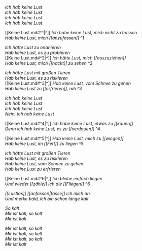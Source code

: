 *Ich hab keine Lust*  
*Ich hab keine Lust*  
*Ich hab keine Lust*  
*Ich hab keine Lust*

[[Keine Lust.md#^1|^]] *Ich habe keine Lust, mich nicht zu hassen*  
*Hab keine Lust, mich [[anzufassen]]*   ^1

*Ich hätte Lust zu onanieren*  
*Hab keine Lust, es zu probieren*  
[[Keine Lust.md#^2|^]] *Ich hätte Lust, mich [[auszuziehen]]*  
*Hab keine Lust, mich [[nackt]] zu sehen* ^2

*Ich hätte Lust mit großen Tieren*  
*Hab keine Lust, es zu riskieren*  
[[Keine Lust.md#^3|^]] *Hab keine Lust, vom Schnee zu gehen*  
*Hab keine Lust zu [[erfrieren]], rah* ^3

*Ich hab keine Lust*  
*Ich hab keine Lust*  
*Ich hab keine Lust*  
*Nein, ich hab keine Lust*

[[Keine Lust.md#^4|^]] *Ich habe keine Lust, etwas zu [[kauen]]*  
*Denn ich hab keine Lust, es zu [[verdauen]]*   ^4

[[Keine Lust.md#^5|^]] *Hab keine Lust, mich zu [[wiegen]]*  
*Hab keine Lust, im [[Fett]] zu liegen* ^5


*Ich hätte Lust mit großen Tieren*  
*Hab keine Lust, es zu riskieren*  
*Hab keine Lust, vom Schnee zu gehen*  
*Hab keine Lust zu erfrieren*

[[Keine Lust.md#^6|^]] *Ich bleibe einfach liegen*  
*Und wieder [[zähle]] ich die [[Fliegen]]*   ^6

*[[Lustlos]] [[anfassen|fasse]] ich mich an*  
*Und merke bald, ich bin schon lange kalt*

*So kalt*  
*Mir ist kalt, so kalt*  
*Mir ist kalt*

*Mir ist kalt, so kalt*  
*Mir ist kalt, so kalt*  
*Mir ist kalt, so kalt*  
*Mir ist kalt*